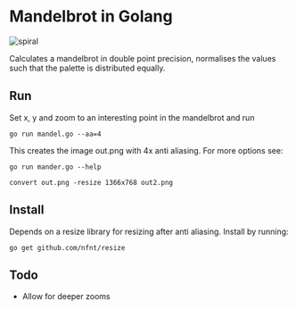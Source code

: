 Mandelbrot in Golang
===========

![spiral](https://raw.githubusercontent.com/marijnfs/gomandel/master/spiral.jpg)

Calculates a mandelbrot in double point precision, normalises the values such that the palette is distributed equally.

## Run
Set x, y and zoom to an interesting point in the mandelbrot and run

`go run mandel.go --aa=4`

This creates the image out.png with 4x anti aliasing. For more options see:

`go run mander.go --help`

`convert out.png -resize 1366x768 out2.png`

## Install
Depends on a resize library for resizing after anti aliasing. Install by running:

`go get github.com/nfnt/resize`

## Todo
  * Allow for deeper zooms

